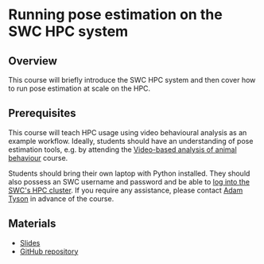 # Running pose estimation on the SWC HPC system

## Overview
This course will briefly introduce the SWC HPC system and then cover how to run pose estimation at scale on the HPC.

## Prerequisites
This course will teach HPC usage using video behavioural analysis as an example workflow. Ideally, students should have 
an understanding of pose estimation tools, e.g. by attending the [Video-based analysis of animal behaviour](./video-analysis) course.

Students should bring their own laptop with Python installed. They should also possess
an SWC username and password and be able to 
[log into the SWC's HPC cluster](https://wiki.ucl.ac.uk/display/SSC/Logging+into+the+Cluster).
If you require any assistance, please contact
<a href="mailto:adam.tyson@ucl.ac.uk?subject=SWC/GCNU Software Skills">Adam Tyson</a> in advance of the course.


## Materials
* [Slides](https://neuroinformatics.dev/course-behaviour-hpc)
* [GitHub repository](https://github.com/neuroinformatics-unit/course-behaviour-hpc)